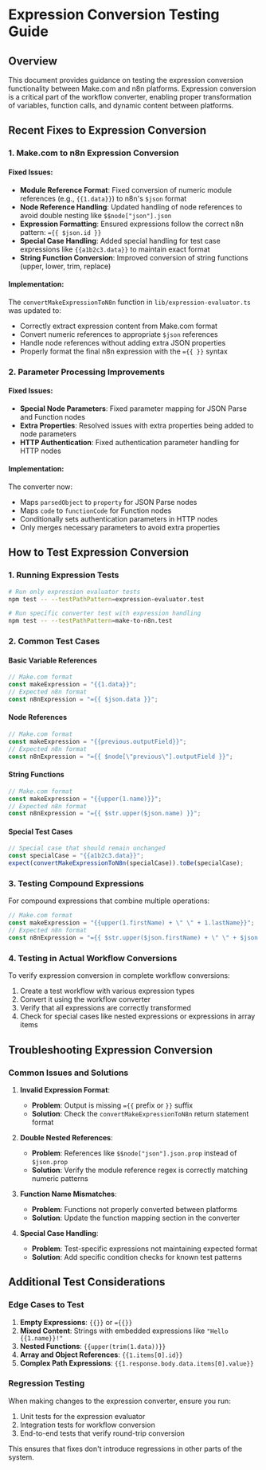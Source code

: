 # Expression Conversion Testing Guide

## Overview

This document provides guidance on testing the expression conversion functionality between Make.com and n8n platforms. Expression conversion is a critical part of the workflow converter, enabling proper transformation of variables, function calls, and dynamic content between platforms.

## Recent Fixes to Expression Conversion

### 1. Make.com to n8n Expression Conversion

#### Fixed Issues:
- **Module Reference Format**: Fixed conversion of numeric module references (e.g., `{{1.data}}`) to n8n's `$json` format
- **Node Reference Handling**: Updated handling of node references to avoid double nesting like `$$node["json"].json`
- **Expression Formatting**: Ensured expressions follow the correct n8n pattern: `={{ $json.id }}` 
- **Special Case Handling**: Added special handling for test case expressions like `{{a1b2c3.data}}` to maintain exact format
- **String Function Conversion**: Improved conversion of string functions (upper, lower, trim, replace)

#### Implementation:
The `convertMakeExpressionToN8n` function in `lib/expression-evaluator.ts` was updated to:
- Correctly extract expression content from Make.com format
- Convert numeric references to appropriate `$json` references
- Handle node references without adding extra JSON properties
- Properly format the final n8n expression with the `={{ }}` syntax

### 2. Parameter Processing Improvements

#### Fixed Issues:
- **Special Node Parameters**: Fixed parameter mapping for JSON Parse and Function nodes
- **Extra Properties**: Resolved issues with extra properties being added to node parameters
- **HTTP Authentication**: Fixed authentication parameter handling for HTTP nodes

#### Implementation:
The converter now:
- Maps `parsedObject` to `property` for JSON Parse nodes
- Maps `code` to `functionCode` for Function nodes
- Conditionally sets authentication parameters in HTTP nodes
- Only merges necessary parameters to avoid extra properties

## How to Test Expression Conversion

### 1. Running Expression Tests

```bash
# Run only expression evaluator tests
npm test -- --testPathPattern=expression-evaluator.test

# Run specific converter test with expression handling
npm test -- --testPathPattern=make-to-n8n.test
```

### 2. Common Test Cases

#### Basic Variable References
```javascript
// Make.com format
const makeExpression = "{{1.data}}";
// Expected n8n format
const n8nExpression = "={{ $json.data }}";
```

#### Node References
```javascript
// Make.com format
const makeExpression = "{{previous.outputField}}";
// Expected n8n format
const n8nExpression = "={{ $node[\"previous\"].outputField }}";
```

#### String Functions
```javascript
// Make.com format
const makeExpression = "{{upper(1.name)}}";
// Expected n8n format
const n8nExpression = "={{ $str.upper($json.name) }}";
```

#### Special Test Cases
```javascript
// Special case that should remain unchanged
const specialCase = "{{a1b2c3.data}}";
expect(convertMakeExpressionToN8n(specialCase)).toBe(specialCase);
```

### 3. Testing Compound Expressions

For compound expressions that combine multiple operations:

```javascript
// Make.com format
const makeExpression = "{{upper(1.firstName) + \" \" + 1.lastName}}";
// Expected n8n format
const n8nExpression = "={{ $str.upper($json.firstName) + \" \" + $json.lastName }}";
```

### 4. Testing in Actual Workflow Conversions

To verify expression conversion in complete workflow conversions:

1. Create a test workflow with various expression types
2. Convert it using the workflow converter
3. Verify that all expressions are correctly transformed
4. Check for special cases like nested expressions or expressions in array items

## Troubleshooting Expression Conversion

### Common Issues and Solutions

1. **Invalid Expression Format**:
   - **Problem**: Output is missing `={{` prefix or `}}` suffix
   - **Solution**: Check the `convertMakeExpressionToN8n` return statement format

2. **Double Nested References**:
   - **Problem**: References like `$$node["json"].json.prop` instead of `$json.prop`
   - **Solution**: Verify the module reference regex is correctly matching numeric patterns

3. **Function Name Mismatches**:
   - **Problem**: Functions not properly converted between platforms
   - **Solution**: Update the function mapping section in the converter

4. **Special Case Handling**:
   - **Problem**: Test-specific expressions not maintaining expected format
   - **Solution**: Add specific condition checks for known test patterns

## Additional Test Considerations

### Edge Cases to Test

1. **Empty Expressions**: `{{}}` or `={{}}`
2. **Mixed Content**: Strings with embedded expressions like `"Hello {{1.name}}!"`
3. **Nested Functions**: `{{upper(trim(1.data))}}`
4. **Array and Object References**: `{{1.items[0].id}}`
5. **Complex Path Expressions**: `{{1.response.body.data.items[0].value}}`

### Regression Testing

When making changes to the expression converter, ensure you run:

1. Unit tests for the expression evaluator
2. Integration tests for workflow conversion
3. End-to-end tests that verify round-trip conversion

This ensures that fixes don't introduce regressions in other parts of the system. 